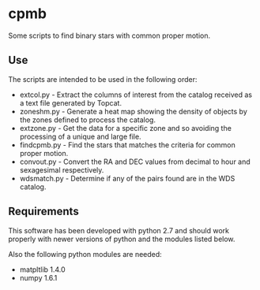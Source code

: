 cpmb
====

Some scripts to find binary stars with common proper motion.

Use
---
The scripts are intended to be used in the following order:
* extcol.py - Extract the columns of interest from the catalog received as a text file generated by Topcat.
* zoneshm.py - Generate a heat map showing the density of objects by the zones defined to process the catalog.
* extzone.py - Get the data for a specific zone and so avoiding the processing of a unique and large file.
* findcpmb.py - Find the stars that matches the criteria for common proper motion.
* convout.py - Convert the RA and DEC values from decimal to hour and sexagesimal respectively.
* wdsmatch.py - Determine if any of the pairs found are in the WDS catalog.

Requirements
------------
This software has been developed with python 2.7 and should work properly with newer versions of python and the modules listed below.

Also the following python modules are needed:
* matpltlib 1.4.0
* numpy 1.6.1
